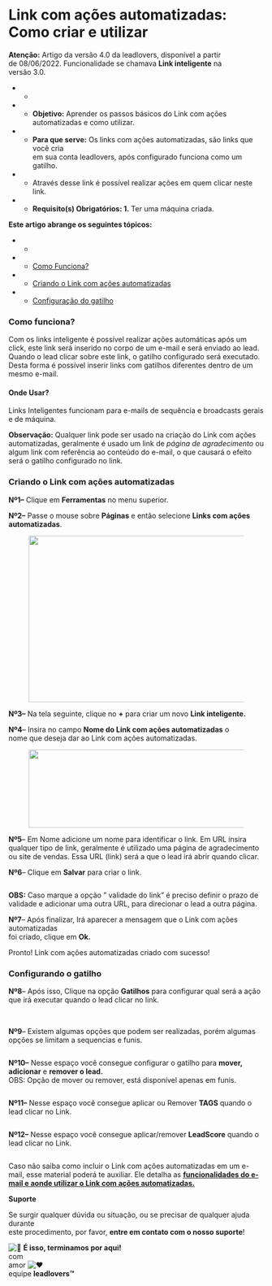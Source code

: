 # Link com ações automatizadas: Como criar e utilizar

**Atenção:** Artigo da versão 4.0 da leadlovers, disponível a partir\
de 08/06/2022. Funcionalidade se chamava **Link inteligente** na\
versão 3.0.

*
  *
*
  * **Objetivo:** Aprender os passos básicos do Link com ações\
    automatizadas e como utilizar.
*
  * **Para que serve:** Os links com ações automatizadas, são links que você cria\
    em sua conta leadlovers, após configurado funciona como um gatilho.
*
  * Através desse link é possível realizar ações em quem clicar neste link.
*
  * **Requisito(s) Obrigatórios: 1.** Ter uma máquina criada.

**Este artigo abrange os seguintes tópicos:**

*
  *
*
  * [Como Funciona?](broken-reference)
*
  * [Criando o Link com ações automatizadas](broken-reference)
*
  * [Configuração do gatilho](broken-reference)

### **Como funciona?**

Com os links inteligente é possível realizar ações automáticas após um click, este link será inserido no corpo de um e-mail e será enviado ao lead. Quando o lead clicar sobre este link, o gatilho configurado será executado. Desta forma é possível inserir links com gatilhos diferentes dentro de um mesmo e-mail.

#### **Onde Usar?**

Links Inteligentes funcionam para e-mails de sequência e broadcasts gerais e de máquina.

**Observação:** Qualquer link pode ser usado na criação do Link com ações automatizadas, geralmente é usado um link de _página de agradecimento_ ou algum link com referência ao conteúdo do e-mail, o que causará o efeito será o gatilho configurado no link.

### **Criando o Link com ações automatizadas**

**Nº1–** Clique em **Ferramentas** no menu superior.

**Nº2–** Passe o mouse sobre **Páginas** e então selecione **Links com ações automatizadas**.

<figure><img src="https://suporte.love/wp-content/uploads/2023/07/Screenshot_1linkinteligente.png" alt="" height="328" width="507"><figcaption></figcaption></figure>

**Nº3–** Na tela seguinte, clique no **+** para criar um novo **Link inteligente.**

**Nº4**– Insira no campo **Nome do Link com ações automatizadas** o\
nome que deseja dar ao Link com ações automatizadas.

<figure><img src="https://suporte.love/wp-content/uploads/2023/07/link-inteligente_02.png" alt="" height="154" width="484"><figcaption></figcaption></figure>

**Nº5**– Em Nome adicione um nome para identificar o link. Em URL insira qualquer tipo de link, geralmente é utilizado uma página de agradecimento ou site de vendas. Essa URL (link) será a que o lead irá abrir quando clicar.

**Nº6**– Clique em **Salvar** para criar o link.

<figure><img src="https://suporte.love/wp-content/uploads/2023/07/Screenshot_1sddec.png" alt=""><figcaption></figcaption></figure>

**OBS:** Caso marque a opção ” validade do link” é preciso definir o prazo de validade e adicionar uma outra URL, para direcionar o lead a outra página.

**Nº7**– Após finalizar, Irá aparecer a mensagem que o Link com ações automatizadas\
foi criado, clique em **Ok.**

Pronto! Link com ações automatizadas criado com sucesso!

### **Configurando o gatilho**

**Nº8**– Após isso, Clique na opção **Gatilhos** para configurar qual será a ação que irá executar quando o lead clicar no link.

<figure><img src="https://suporte.love/wp-content/uploads/2023/07/Screenshot_1swwdd.png" alt=""><figcaption></figcaption></figure>

\
**Nº9**– Existem algumas opções que podem ser realizadas, porém algumas opções se limitam a sequencias e funis.

<figure><img src="https://suporte.love/wp-content/uploads/2023/07/Screenshot_1dssefg-1024x317.png" alt=""><figcaption></figcaption></figure>

**Nº10–** Nesse espaço você consegue configurar o gatilho para **mover, adicionar** e **remover o lead.**\
OBS: Opção de mover ou remover, está disponível apenas em funis.

<figure><img src="https://suporte.love/wp-content/uploads/2023/07/Screenshot_1cccaaq.png" alt=""><figcaption></figcaption></figure>

**Nº11–** Nesse espaço você consegue aplicar ou Remover **TAGS** quando o lead clicar no Link.

<figure><img src="https://suporte.love/wp-content/uploads/2023/07/Screenshot_1ddsa.png" alt=""><figcaption></figcaption></figure>

**Nº12–** Nesse espaço você consegue aplicar/remover **LeadScore** quando o lead clicar no Link.

<figure><img src="https://suporte.love/wp-content/uploads/2023/07/cxz.png" alt=""><figcaption></figcaption></figure>

Caso não saiba como incluir o Link com ações automatizadas em um e-mail, esse material poderá te auxiliar. Ele detalha as [**funcionalidades do e-mail e aonde utilizar o Link com ações automatizadas.**](https://suporte.love/apresentando-a-sequencia-de-e-mails/)&#x20;

**Suporte**

Se surgir qualquer dúvida ou situação, ou se precisar de qualquer ajuda durante\
este procedimento, por favor, **entre em contato com o nosso suporte**!

![🏁](https://s.w.org/images/core/emoji/14.0.0/svg/1f3c1.svg) **É isso, terminamos por aqui!**\
com\
amor ![❤](https://s.w.org/images/core/emoji/14.0.0/svg/2764.svg)\
equipe **leadlovers™**

